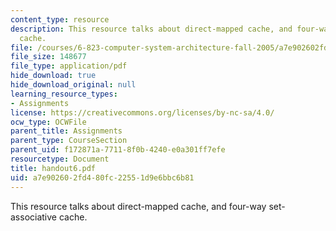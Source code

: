 ```yaml
---
content_type: resource
description: This resource talks about direct-mapped cache, and four-way set-associative
  cache.
file: /courses/6-823-computer-system-architecture-fall-2005/a7e902602fd480fc22551d9e6bbc6b81_handout6.pdf
file_size: 148677
file_type: application/pdf
hide_download: true
hide_download_original: null
learning_resource_types:
- Assignments
license: https://creativecommons.org/licenses/by-nc-sa/4.0/
ocw_type: OCWFile
parent_title: Assignments
parent_type: CourseSection
parent_uid: f172871a-7711-8f0b-4240-e0a301ff7efe
resourcetype: Document
title: handout6.pdf
uid: a7e90260-2fd4-80fc-2255-1d9e6bbc6b81
---
```

This resource talks about direct-mapped cache, and four-way set-associative cache.